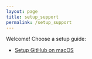 ```yaml
---
layout: page
title: setup_support
permalink: /setup_support
---
```


Welcome! Choose a setup guide:  

- [Setup GitHub on macOS](_setup_support/github/setup_github/setup_github_MAC.md)  